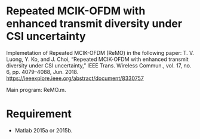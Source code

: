 # Repeated MCIK-OFDM with enhanced transmit diversity under CSI uncertainty
Implemetation of Repeated MCIK-OFDM (ReMO) in the following paper:
T. V. Luong, Y. Ko, and J. Choi, “Repeated MCIK-OFDM with enhanced transmit diversity under CSI uncertainty,” IEEE Trans. Wireless Commun., vol. 17, no. 6, pp. 4079–4088, Jun. 2018. https://ieeexplore.ieee.org/abstract/document/8330757

Main program: ReMO.m.

# Requirement
- Matlab 2015a or 2015b. 
